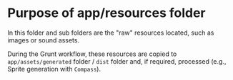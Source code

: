 # Purpose of app/resources folder

In this folder and sub folders are the "raw" resources located, such as images or sound assets.

During the Grunt workflow, these resources are copied to `app/assets/generated` folder / `dist` folder and, if required, processed (e.g., Sprite generation with `Compass`).
